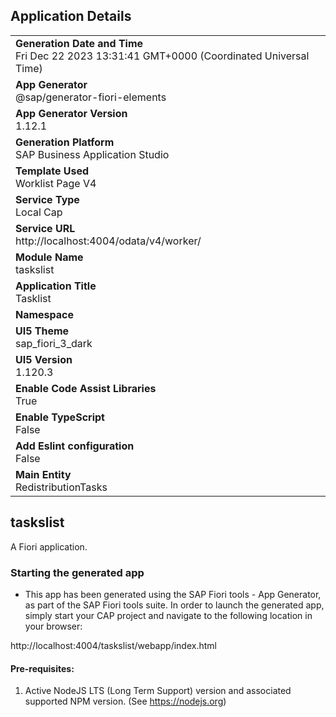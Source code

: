 ## Application Details
|               |
| ------------- |
|**Generation Date and Time**<br>Fri Dec 22 2023 13:31:41 GMT+0000 (Coordinated Universal Time)|
|**App Generator**<br>@sap/generator-fiori-elements|
|**App Generator Version**<br>1.12.1|
|**Generation Platform**<br>SAP Business Application Studio|
|**Template Used**<br>Worklist Page V4|
|**Service Type**<br>Local Cap|
|**Service URL**<br>http://localhost:4004/odata/v4/worker/
|**Module Name**<br>taskslist|
|**Application Title**<br>Tasklist|
|**Namespace**<br>|
|**UI5 Theme**<br>sap_fiori_3_dark|
|**UI5 Version**<br>1.120.3|
|**Enable Code Assist Libraries**<br>True|
|**Enable TypeScript**<br>False|
|**Add Eslint configuration**<br>False|
|**Main Entity**<br>RedistributionTasks|

## taskslist

A Fiori application.

### Starting the generated app

-   This app has been generated using the SAP Fiori tools - App Generator, as part of the SAP Fiori tools suite.  In order to launch the generated app, simply start your CAP project and navigate to the following location in your browser:

http://localhost:4004/taskslist/webapp/index.html

#### Pre-requisites:

1. Active NodeJS LTS (Long Term Support) version and associated supported NPM version.  (See https://nodejs.org)


